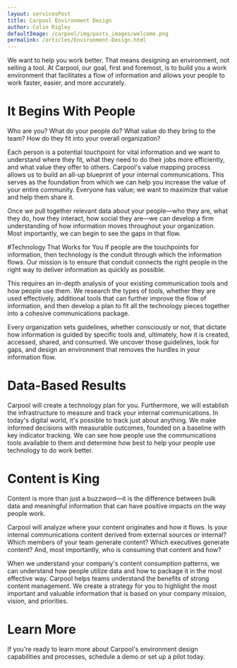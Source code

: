 ```yaml
---
layout: servicesPost
title: Carpool Environment Design
author: Colin Rigley
defaultImage: /carpool/img/posts_images/welcome.png
permalink: /articles/Environment-Design.html
---
```

We want to help you work better. That means designing an environment, not selling a tool. At Carpool, our goal, first and foremost, is to build you a work environment that facilitates a flow of information and allows your people to work faster, easier, and more accurately.

<!--more-->
 
It Begins With People
====================
Who are you? What do your people do? What value do they bring to the team? How do they fit into your overall organization? 
 
Each person is a potential touchpoint for vital information and we want to understand where they fit, what they need to do their jobs more efficiently, and what value they offer to others. Carpool's value mapping process allows us to build an all-up blueprint of your internal communications. This serves as the foundation from which we can help you increase the value of your entire community. Everyone has value; we want to maximize that value and help them share it.
 
Once we pull together relevant data about your people—who they are, what they do, how they interact, how social they are—we can develop a firm understanding of how information moves throughout your organization. Most importantly, we can begin to see the gaps in that flow.

 
#Technology That Works for You
If people are the touchpoints for information, then technology is the conduit through which the information flows. Our mission is to ensure that conduit connects the right people in the right way to deliver information as quickly as possible.
 
This requires an in-depth analysis of your existing communication tools and how people use them. We research the types of tools, whether they are used effectively, additional tools that can further improve the flow of information, and then develop a plan to fit all the technology pieces together into a cohesive communications package.
 
Every organization sets guidelines, whether consciously or not, that dictate how information is guided by specific tools and, ultimately, how it is created, accessed, shared, and consumed. We uncover those guidelines, look for gaps, and design an environment that removes the hurdles in your information flow.

Data-Based Results
==================
Carpool will create a technology plan for you. Furthermore, we will establish the infrastructure to measure and track your internal communications. In today's digital world, it's possible to track just about anything. We make informed decisions with measurable outcomes, founded on a baseline with key indicator tracking. We can see how people use the communications tools available to them and determine how best to help your people use technology to do work better.
 
Content is King
===============
Content is more than just a buzzword—it is the difference between bulk data and meaningful information that can have positive impacts on the way people work.
 
Carpool will analyze where your content originates and how it flows. Is your internal communications content derived from external sources or internal? Which members of your team generate content? Which executives generate content? And, most importantly, who is consuming that content and how?
 
When we understand your company's content consumption patterns, we can understand how people utilize data and how to package it in the most effective way. Carpool helps teams understand the benefits of strong content management. We create a strategy for you to highlight the most important and valuable information that is based on your company mission, vision, and priorities.
 
Learn More
==========
If you're ready to learn more about Carpool's environment design capabilities and processes, schedule a demo or set up a pilot today. 
 
 
